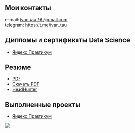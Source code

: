 <!--
**IvanTau/IvanTau** is a ✨ _special_ ✨ repository because its `README.md` (this file) appears on your GitHub profile.

Here are some ideas to get you started:

- 🔭 I’m currently working on ...
- 🌱 I’m currently learning ...
- 👯 I’m looking to collaborate on ...
- 🤔 I’m looking for help with ...
- 💬 Ask me about ...
- 📫 How to reach me: ...
- 😄 Pronouns: ...
- ⚡ Fun fact: ...
-->
## Мои контакты
e-mail: ivan.tau.96@gmail.com  
telegram: https://t.me/ivan_tau

## Дипломы и сертификаты Data Science
- [Яндекс Практикум](https://github.com/IvanTau/IvanTau/blob/main/%D0%98%D0%B2%D0%B0%D0%BD%20%D0%A2%D0%B0%D1%83%D1%88%D0%B5%D0%B2_20212DS01009.pdf)

## Резюме
- [PDF](https://github.com/IvanTau/IvanTau/blob/main/%D0%A2%D0%B0%D1%83%D1%88%D0%B5%D0%B2%20%D0%98%D0%B2%D0%B0%D0%BD%20%D0%A0%D0%B5%D0%B7%D1%8E%D0%BC%D0%B5.pdf)
- [Скачать PDF](https://github.com/IvanTau/IvanTau/raw/main/%D0%A2%D0%B0%D1%83%D1%88%D0%B5%D0%B2%20%D0%98%D0%B2%D0%B0%D0%BD%20%D0%A0%D0%B5%D0%B7%D1%8E%D0%BC%D0%B5.pdf)
- [HeadHunter](https://hh.ru/resume/c90e9f90ff094e02c80039ed1f454757547558)

## Выполненные проекты
- [Яндекс Практикум](https://github.com/IvanTau/Praktikum)

![](https://komarev.com/ghpvc/?username=IvanTau&style=flat-square&label=profile+views&color=blue)
